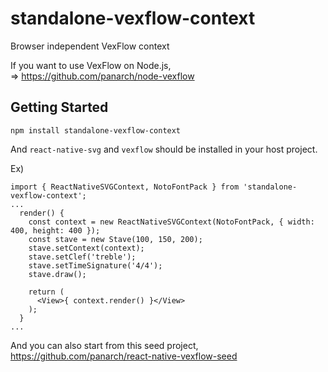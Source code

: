 # standalone-vexflow-context

Browser independent VexFlow context

If you want to use VexFlow on Node.js,  
=> https://github.com/panarch/node-vexflow

## Getting Started

`npm install standalone-vexflow-context`

And `react-native-svg` and `vexflow` should be installed in your host project.

Ex)

```
import { ReactNativeSVGContext, NotoFontPack } from 'standalone-vexflow-context';
...
  render() {
    const context = new ReactNativeSVGContext(NotoFontPack, { width: 400, height: 400 });
    const stave = new Stave(100, 150, 200);
    stave.setContext(context);
    stave.setClef('treble');
    stave.setTimeSignature('4/4');
    stave.draw();

    return (
      <View>{ context.render() }</View>
    );
  }
...
```

And you can also start from this seed project, https://github.com/panarch/react-native-vexflow-seed
